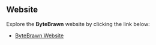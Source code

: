 ## Website

Explore the **ByteBrawn** website by clicking the link below:

- [ByteBrawn Website](https://coltonhagan.github.io/ByteBrawn/)